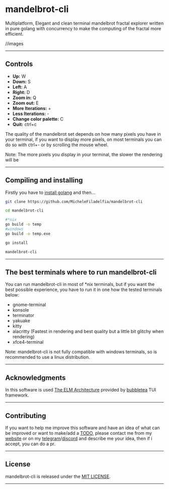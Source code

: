 # mandelbrot-cli

Multiplatform, Elegant and clean terminal mandelbrot fractal explorer written in pure golang with concurrency to make the computing of the fractal more efficient.

//images

***

## Controls

- **Up:** W
- **Down:** S
- **Left:** A
- **Right:** D
- **Zoom in:** Q
- **Zoom out:** E
- **More Iterations:** +
- **Less Iterations:** -
- **Change color palette:** C
- **Quit:** ctrl+c

The quality of the mandelbrot set depends on how many pixels you have in your terminal, if you want to display more pixels, on most terminals you can do so with ctrl+- or by scrolling the mouse wheel.

Note: The more pixels you display in your terminal, the slower the rendering will be

***

## Compiling and installing

Firstly you have to [install golang](https://go.dev/doc/install) and then...

```bash
git clone https://github.com/MicheleFiladelfia/mandelbrot-cli

cd mandelbrot-cli

#*nix
go build -o temp
#windows
go build -o temp.exe

go install

mandelbrot-cli
```

***

## The best terminals where to run mandelbrot-cli

You can run mandelbrot-cli in most of *nix terminals, but if you want the best possible experience, you have to run it in one how the tested terminals below:

- gnome-terminal
- konsole
- terminator
- yakuake
- kitty
- alacritty (Fastest in rendering and best quality but a little bit glitchy when rendering)
- xfce4-terminal

Note: mandelbrot-cli is not fully compatible with windows terminals, so is recommended to use a linux distribution.

***

## Acknowledgments

In this software is used [The ELM Architecture](https://guide.elm-lang.org/architecture/) provided by [bubbletea](https://github.com/charmbracelet/bubbletea) TUI framework.

***

## Contributing

If you want to help me improve this software and have an idea of what can be improved or want to make/add a [TODO](TODO.md), please contact me from my [website](https://michelefiladelfia.github.io/) or on my [telegram](https://t.me/Mic04_7)/[discord](https://discord.com/users/450266882394554378) and describe me your idea, then if i accept, you can do a pr.

***

## License

mandelbrot-cli is released under the [MIT LICENSE](LICENSE).

***
